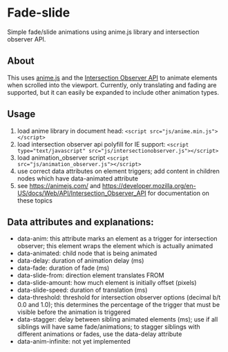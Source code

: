 # Fade-slide
Simple fade/slide animations using anime.js library and intersection observer API.

## About
This uses [anime.js](https://animejs.com/) and the [Intersection Observer API](https://developer.mozilla.org/en-US/docs/Web/API/Intersection_Observer_API) to animate elements when scrolled into the viewport. Currently, only translating and fading are supported, but it can easily be expanded to include other animation types.

## Usage
1. load anime library in document head: `<script src="js/anime.min.js"></script>`
2. load intersection observer api polyfill for IE support: `<script type="text/javascript" src="js/intersectionobserver.js"></script>`
3. load animation_observer script `<script src="js/animation_observer.js"></script>`
4. use correct data attributes on element triggers; add content in children nodes which have data-animated attribute
5. see https://animejs.com/ and https://developer.mozilla.org/en-US/docs/Web/API/Intersection_Observer_API for documentation on these topics

##  Data attributes and explanations:
* data-anim: this attribute marks an element as a trigger for intersection observer; this element wraps the element which is actually animated
* data-animated: child node that is being animated
* data-delay: duration of animation delay (ms)
* data-fade: duration of fade (ms)
* data-slide-from: direction element translates FROM
* data-slide-amount: how much element is initially offset (pixels)
* data-slide-speed: duration of translation (ms)
* data-threshold: threshold for intersection observer options (decimal b/t 0.0 and 1.0); this determines the percentage of the trigger that must be visible before the animation is triggered
* data-stagger: delay between sibling animated elements (ms); use if all siblings will have same fade/animations; to stagger siblings with different animations or fades, use the data-delay attribute
* data-anim-infinite: not yet implemented
